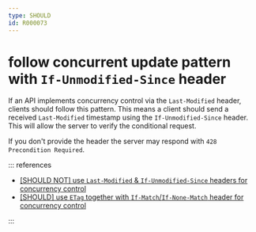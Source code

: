 ```yaml
---
type: SHOULD
id: R000073
---
```


# follow concurrent update pattern with `If-Unmodified-Since` header

If an API implements concurrency control via the `Last-Modified` header, clients should follow this pattern. This means a client should send a received `Last-Modified` timestamp using the `If-Unmodified-Since` header. This will allow the server to verify the conditional request.

If you don't provide the header the server may respond with `428 Precondition Required`.

::: references

- [[SHOULD NOT] use `Last-Modified` & `If-Unmodified-Since` headers for concurrency control](./guidelines/030_http/5040_should-not-use-last-modified-&-if-unmodified-since-headers-for-concurrency-control.md)
- [[SHOULD] use `ETag` together with `If-Match`/`If-None-Match` header for concurrency control](./guidelines/030_http/5020_should-use-etag-together-with-if-match-if-none-match-header-for-concurrrency-control.md)

:::
